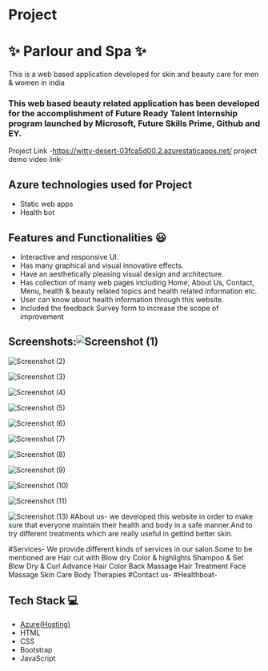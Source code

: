 # Project
# ✨  Parlour and Spa ✨

This is a web based application developed for skin and beauty care for men & women in india

### This web based beauty related application has been developed for the accomplishment of Future Ready Talent Internship program launched by Microsoft, Future Skills Prime, Github and EY.


Project Link -https://witty-desert-03fca5d00.2.azurestaticapps.net/
project demo video link- 

## Azure technologies used for Project

- Static web apps
- Health bot

## Features and Functionalities 😃

- Interactive and responsive UI.
- Has many graphical and visual innovative effects.
- Have an aesthetically pleasing visual design and architecture.
- Has collection of many web pages including Home, About Us, Contact, Menu, health & beauty related topics and health related information etc.
- User can know about health information through this website.
- Included the feedback Survey form to increase the scope of improvement 

## Screenshots:![Screenshot (1)](https://user-images.githubusercontent.com/115065619/202916915-06a420d3-1d3e-4e38-afa1-92ebe84b8d58.png)




   
![Screenshot (2)](https://user-images.githubusercontent.com/115065619/202916958-b3d078df-100c-471d-a418-12a90cb33d60.png)



![Screenshot (3)](https://user-images.githubusercontent.com/115065619/202917021-3f4e225d-03c6-4e48-be54-edbc96b58ff3.png)


![Screenshot (4)](https://user-images.githubusercontent.com/115065619/202916993-5fa4d879-55cb-4e51-8ef7-7966ebde7963.png)


![Screenshot (5)](https://user-images.githubusercontent.com/115065619/202917027-6a352e76-37e9-4a23-95b3-d17ee071a2bc.png)


![Screenshot (6)](https://user-images.githubusercontent.com/115065619/202917037-a4772390-fa2d-40e1-9ee4-55c8df6c312b.png)


![Screenshot (7)](https://user-images.githubusercontent.com/115065619/202917052-6bb36fc7-adfd-474c-befa-85184362f93c.png)



![Screenshot (8)](https://user-images.githubusercontent.com/115065619/202917065-ca36aade-195a-4d9b-9ead-c366e5033e81.png)





![Screenshot (9)](https://user-images.githubusercontent.com/115065619/202917076-fa2826d9-fcf0-44d9-9aab-ef760f428d2b.png)





![Screenshot (10)](https://user-images.githubusercontent.com/115065619/202917080-4df2fa66-e1f5-4d76-b760-37ba7015e4ef.png)


![Screenshot (11)](https://user-images.githubusercontent.com/115065619/202917082-de4c9962-3e0f-4989-9810-7df836aba307.png)




![Screenshot (13)](https://user-images.githubusercontent.com/115065619/202917126-cf1b028a-6a3d-4ffc-ba33-fb0157501fdc.png)
#About us-
we developed this website in order to make sure that everyone maintain their health and body in a safe manner.And to try different treatments which are really useful in gettind better skin.

#Services-
We provide different kinds of services in our salon.Some to be mentioned are
Hair cut with Blow dry
Color & highlights
Shampoo & Set
Blow Dry & Curl
Advance Hair Color
Back Massage
Hair Treatment
Face Massage
Skin Care
Body Therapies
#Contact us-
#Healthboat-
## Tech Stack 💻

- [Azure(Hosting)](https://azure.microsoft.com/en-in/features/azure-portal/)
- HTML
- CSS
- Bootstrap
- JavaScript
